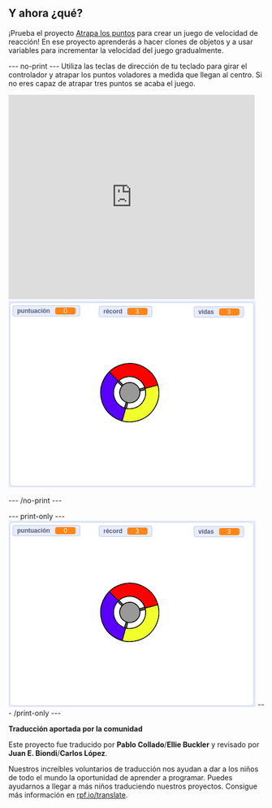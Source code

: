 ## Y ahora ¿qué?

¡Prueba el proyecto [Atrapa los puntos](https://projects.raspberrypi.org/es-ES/projects/catch-the-dots?utm_source=pathway&utm_medium=whatnext&utm_campaign=projects) para crear un juego de velocidad de reacción! En ese proyecto aprenderás a hacer clones de objetos y a usar variables para incrementar la velocidad del juego gradualmente.

--- no-print --- Utiliza las teclas de dirección de tu teclado para girar el controlador y atrapar los puntos voladores a medida que llegan al centro. Si no eres capaz de atrapar tres puntos se acaba el juego.

<div class="scratch-preview">
  <iframe allowtransparency="true" width="485" height="402" src="https://scratch.mit.edu/projects/embed/252923761/?autostart=false" frameborder="0" scrolling="no"></iframe>
  <img src="images/dots-final.png">
</div>

--- /no-print ---

--- print-only --- ![Dots screenshot](images/dots-final.png) --- /print-only ---


**Traducción aportada por la comunidad**

Este proyecto fue traducido por **Pablo Collado**/**Ellie Buckler** y revisado por **Juan E. Biondi**/**Carlos López**.

Nuestros increíbles voluntarios de traducción nos ayudan a dar a los niños de todo el mundo la oportunidad de aprender a programar. Puedes ayudarnos a llegar a más niños traduciendo nuestros proyectos. Consigue más información en [rpf.io/translate](https://rpf.io/translate).
